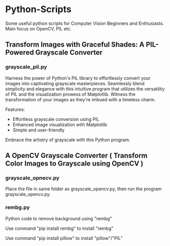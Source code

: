 # Python-Scripts
Some useful python scripts for Computer Vision Beginners and Enthusiasts.
Main focus on OpenCV, PIL etc.

## Transform Images with Graceful Shades: A PIL-Powered Grayscale Converter
### grayscale_pil.py 

Harness the power of Python's PIL library to effortlessly convert your images into captivating grayscale masterpieces. Seamlessly blend simplicity and elegance with this intuitive program that utilizes the versatility of PIL and the visualization prowess of Matplotlib. Witness the transformation of your images as they're imbued with a timeless charm.

Features:

* Effortless grayscale conversion using PIL
* Enhanced image visualization with Matplotlib
* Simple and user-friendly

Embrace the artistry of grayscale with this Python program.

##  A OpenCV Grayscale Converter  ( Transform Color Images to Grayscale using OpenCV  )
### grayscale_opnecv.py 

Place the file in same folder as grayscale_opencv.py, then run the program grayscale_opencv.py.




### rembg.py
Python code to remove background using "rembg"

Use command "pip install rembg" to install "rembg"

Use command "pip install pillow" to install "pillow"/"PIL"
